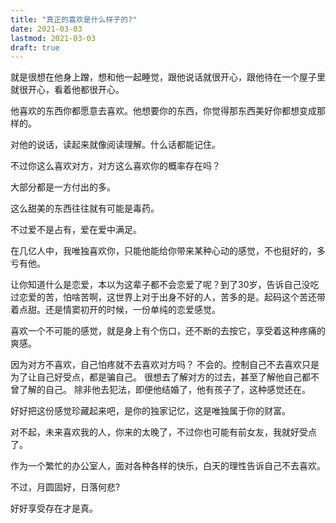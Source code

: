 ```yaml
---
title: "真正的喜欢是什么样子的?"
date: 2021-03-03
lastmod: 2021-03-03
draft: true
---
```



就是很想在他身上蹭，想和他一起睡觉，跟他说话就很开心，跟他待在一个屋子里就很开心，看着他都很开心。

他喜欢的东西你都愿意去喜欢。他想要你的东西，你觉得那东西美好你都想变成那样的。

对他的说话，读起来就像阅读理解。什么话都能记住。

不过你这么喜欢对方，对方这么喜欢你的概率存在吗？

大部分都是一方付出的多。

这么甜美的东西往往就有可能是毒药。

不过爱不是占有，爱在爱中满足。

在几亿人中，我唯独喜欢你，只能他能给你带来某种心动的感觉，不也挺好的，多亏有他。

让你知道什么是恋爱，本以为这辈子都不会恋爱了呢？到了30岁，告诉自己没吃过恋爱的苦，怕啥苦啊，这世界上对于出身不好的人，苦多的是。起码这个苦还带着点甜。还是情窦初开的时候，一份单纯的恋爱感觉。

喜欢一个不可能的感觉，就是身上有个伤口，还不断的去按它，享受着这种疼痛的爽感。

因为对方不喜欢，自己怕疼就不去喜欢对方吗？
不会的。控制自己不去喜欢只是为了让自己好受点，都是骗自己。
很想去了解对方的过去，甚至了解他自己都不曾了解的自己。
除非他去犯法，即便他结婚了，他有孩子了，这种感觉还在。

好好把这份感觉珍藏起来吧，是你的独家记忆，这是唯独属于你的财富。

对不起，未来喜欢我的人，你来的太晚了，不过你也可能有前女友，我就好受点了。

作为一个繁忙的办公室人，面对各种各样的快乐，白天的理性告诉自己不去喜欢。

不过，月圆固好，日落何悲?

好好享受存在才是真。
